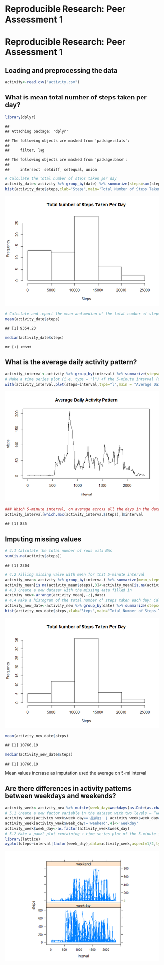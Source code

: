 # Reproducible Research: Peer Assessment 1

# Reproducible Research: Peer Assessment 1

## Loading and preprocessing the data

```r
activity<-read.csv("activity.csv")
```
## What is mean total number of steps taken per day?

```r
library(dplyr)
```

```
## 
## Attaching package: 'dplyr'
```

```
## The following objects are masked from 'package:stats':
## 
##     filter, lag
```

```
## The following objects are masked from 'package:base':
## 
##     intersect, setdiff, setequal, union
```

```r
# Calculate the total number of steps taken per day
activity_date<-activity %>% group_by(date) %>% summarize(steps=sum(steps,na.rm=TRUE))
hist(activity_date$steps,xlab="Steps",main="Total Number of Steps Taken Per Day")
```

![](PA1_template_files/figure-html/unnamed-chunk-2-1.png)

```r
# Calculate and report the mean and median of the total number of steps taken per day
mean(activity_date$steps)
```

```
## [1] 9354.23
```

```r
median(activity_date$steps)
```

```
## [1] 10395
```
## What is the average daily activity pattern?

```r
activity_interval<-activity %>% group_by(interval) %>% summarize(steps=mean(steps,na.rm=TRUE))
# Make a time series plot (i.e. type = "l") of the 5-minute interval (x-axis) and the average number of steps taken, averaged across all days (y-axis)
with(activity_interval,plot(steps~interval,type="l",main = "Average Daily Activity Pattern"))
```

![](PA1_template_files/figure-html/unnamed-chunk-3-1.png)

```r
### Which 5-minute interval, on average across all the days in the dataset, contains the maximum number of steps?
activity_interval[which.max(activity_interval$steps),]$interval
```

```
## [1] 835
```
## Imputing missing values

```r
# 4.1 Calculate the total number of rows with NAs
sum(is.na(activity$steps))
```

```
## [1] 2304
```

```r
# 4.2 Filling missing value with mean for that 5-minute interval
activity_mean<-activity %>% group_by(interval) %>% summarize(mean_steps=mean(steps,na.rm=TRUE)) %>% merge(activity,by="interval",na.rm=TRUE)
activity_mean[is.na(activity_mean$steps),3]<-activity_mean[is.na(activity_mean$steps),2]
# 4.3 Create a new dataset with the missing data filled in
activity_new<-arrange(activity_mean[,-2],date)
# 4.4 Make a histogram of the total number of steps taken each day; Calculate and report the mean and median total number of steps taken per day
activity_new_date<-activity_new %>% group_by(date) %>% summarize(steps=sum(steps,na.rm=TRUE))
hist(activity_new_date$steps,xlab="Steps",main="Total Number of Steps Taken Per Day")
```

![](PA1_template_files/figure-html/unnamed-chunk-4-1.png)

```r
mean(activity_new_date$steps)
```

```
## [1] 10766.19
```

```r
median(activity_new_date$steps)
```

```
## [1] 10766.19
```
Mean values increase as imputation used the average on 5-mi interval

## Are there differences in activity patterns between weekdays and weekends?

```r
activity_week<-activity_new %>% mutate(week_day=weekdays(as.Date(as.character(activity_new$date))))
# 5.1 Create a new factor variable in the dataset with two levels – “weekday” and “weekend”
activity_week[activity_week$week_day=='星期日' | activity_week$week_day=='星期六',4]<-'weekend'
activity_week[activity_week$week_day!='weekend',4]<-'weekday'
activity_week$week_day<-as.factor(activity_week$week_day)
# 5.2 Make a panel plot containing a time series plot of the 5-minute interval (x-axis) and the average number of steps taken, averaged across all weekday days or weekend days (y-axis).
library(lattice)
xyplot(steps~interval|factor(week_day),data=activity_week,aspect=1/2,type="l")
```

![](PA1_template_files/figure-html/unnamed-chunk-5-1.png)
